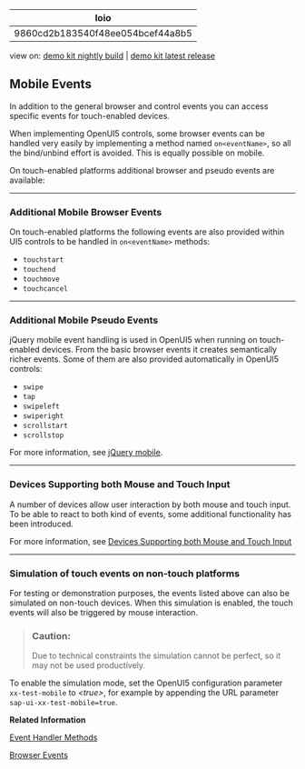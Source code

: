 <!-- loio9860cd2b183540f48ee054bcef44a8b5 -->

| loio |
| -----|
| 9860cd2b183540f48ee054bcef44a8b5 |

<div id="loio">

view on: [demo kit nightly build](https://openui5nightly.hana.ondemand.com/#/topic/9860cd2b183540f48ee054bcef44a8b5) | [demo kit latest release](https://openui5.hana.ondemand.com/#/topic/9860cd2b183540f48ee054bcef44a8b5)</div>

## Mobile Events

In addition to the general browser and control events you can access specific events for touch-enabled devices.

When implementing OpenUI5 controls, some browser events can be handled very easily by implementing a method named `on<eventName>`, so all the bind/unbind effort is avoided. This is equally possible on mobile.

On touch-enabled platforms additional browser and pseudo events are available:

***

<a name="loio9860cd2b183540f48ee054bcef44a8b5__section_N1001C_N10011_N10001"/>

### Additional Mobile Browser Events

On touch-enabled platforms the following events are also provided within UI5 controls to be handled in `on<eventName>` methods:

-   `touchstart` 
-   `touchend` 
-   `touchmove` 
-   `touchcancel` 

***

<a name="loio9860cd2b183540f48ee054bcef44a8b5__section_N1004E_N10011_N10001"/>

### Additional Mobile Pseudo Events

jQuery mobile event handling is used in OpenUI5 when running on touch-enabled devices. From the basic browser events it creates semantically richer events. Some of them are also provided automatically in OpenUI5 controls:

-   `swipe` 
-   `tap` 
-   `swipeleft` 
-   `swiperight` 
-   `scrollstart` 
-   `scrollstop` 

For more information, see [jQuery mobile](http://api.jquerymobile.com/).

***

### Devices Supporting both Mouse and Touch Input

A number of devices allow user interaction by both mouse and touch input. To be able to react to both kind of events, some additional functionality has been introduced.

For more information, see [Devices Supporting both Mouse and Touch Input](Devices_Supporting_both_Mouse_and_Touch_Input_1f9de72.md)

***

<a name="loio9860cd2b183540f48ee054bcef44a8b5__section_N1008E_N10011_N10001"/>

### Simulation of touch events on non-touch platforms

For testing or demonstration purposes, the events listed above can also be simulated on non-touch devices. When this simulation is enabled, the touch events will also be triggered by mouse interaction.

> ### Caution:  
> Due to technical constraints the simulation cannot be perfect, so it may not be used productively.

To enable the simulation mode, set the OpenUI5 configuration parameter `xx-test-mobile` to *<true\>*, for example by appending the URL parameter `sap-ui-xx-test-mobile=true`.

**Related Information**  


[Event Handler Methods](Event_Handler_Methods_bdf3e98.md "Event handler methods are invoked when an event occurs. Method names starting with on are reserved for event handler methods.")

[Browser Events](Browser_Events_91f1b38.md "To react to browser events, a control needs to register for the event either explicitly, or by implementing the event handler.")

